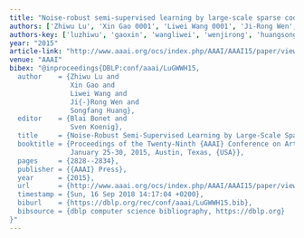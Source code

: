 ```yaml
---
title: "Noise-robust semi-supervised learning by large-scale sparse coding"
authors: ['Zhiwu Lu', 'Xin Gao 0001', 'Liwei Wang 0001', 'Ji-Rong Wen', 'Songfang Huang']
authors-key: ['luzhiwu', 'gaoxin', 'wangliwei', 'wenjirong', 'huangsongfang']
year: "2015"
article-link: "http://www.aaai.org/ocs/index.php/AAAI/AAAI15/paper/view/9366"
venue: "AAAI"
bibex: "@inproceedings{DBLP:conf/aaai/LuGWWH15,
  author    = {Zhiwu Lu and
               Xin Gao and
               Liwei Wang and
               Ji{-}Rong Wen and
               Songfang Huang},
  editor    = {Blai Bonet and
               Sven Koenig},
  title     = {Noise-Robust Semi-Supervised Learning by Large-Scale Sparse Coding},
  booktitle = {Proceedings of the Twenty-Ninth {AAAI} Conference on Artificial Intelligence,
               January 25-30, 2015, Austin, Texas, {USA}},
  pages     = {2828--2834},
  publisher = {{AAAI} Press},
  year      = {2015},
  url       = {http://www.aaai.org/ocs/index.php/AAAI/AAAI15/paper/view/9366},
  timestamp = {Sun, 16 Sep 2018 14:17:04 +0200},
  biburl    = {https://dblp.org/rec/conf/aaai/LuGWWH15.bib},
  bibsource = {dblp computer science bibliography, https://dblp.org}
}"
---
```

